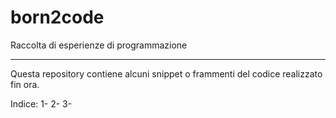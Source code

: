 # born2code
Raccolta di esperienze di programmazione
_______________________________________________

Questa repository contiene alcuni snippet o frammenti del codice realizzato fin ora.

Indice:
  1- 
  2- 
  3- 
